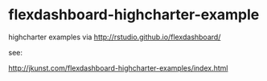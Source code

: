 # flexdashboard-highcharter-example

highcharter examples via http://rstudio.github.io/flexdashboard/

see:

http://jkunst.com/flexdashboard-highcharter-examples/index.html

